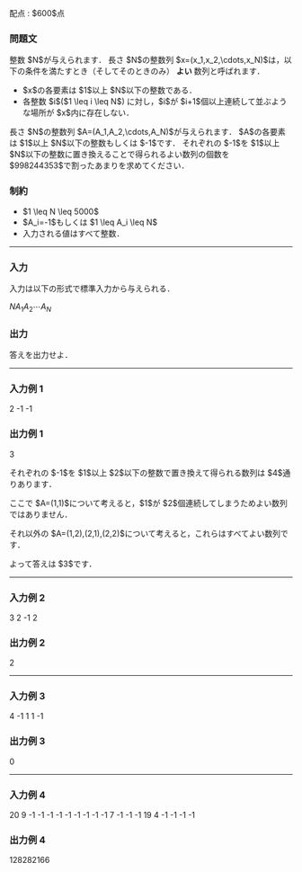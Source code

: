 
<div>

<span>

<span>

<p>
配点 : $600$点
</p>

<div>

<section>

### **問題文**

<p>
整数 $N$が与えられます．
長さ $N$の整数列 $x=(x_1,x_2,\cdots,x_N)$は，以下の条件を満たすとき（そしてそのときのみ）
<strong>
よい
</strong>
数列と呼ばれます．
</p>

<ul>

<li>
$x$の各要素は $1$以上 $N$以下の整数である．
</li>

<li>
各整数 $i$($1 \leq i \leq N$) に対し，$i$が $i+1$個以上連続して並ぶような場所が $x$内に存在しない．
</li>

</ul>

<p>
長さ $N$の整数列 $A=(A_1,A_2,\cdots,A_N)$が与えられます．
$A$の各要素は $1$以上 $N$以下の整数もしくは $-1$です．
それぞれの $-1$を $1$以上 $N$以下の整数に置き換えることで得られるよい数列の個数を $998244353$で割ったあまりを求めてください．
</p>

</section>

</div>

<div>

<section>

### **制約**

<ul>

<li>
$1 \leq N \leq 5000$
</li>

<li>
$A_i=-1$もしくは $1 \leq A_i \leq N$
</li>

<li>
入力される値はすべて整数．
</li>

</ul>

</section>

</div>

---

<div>

<div>

<section>

### **入力**

<p>
入力は以下の形式で標準入力から与えられる．
</p>

<div>

$N$$A_1$$A_2$$\cdots$$A_N$
</div>

</section>

</div>

<div>

<section>

### **出力**

<p>
答えを出力せよ．
</p>

</section>

</div>

</div>

---

<div>

<section>

### **入力例 1**

<div>

2
-1 -1

</div>

</section>

</div>

<div>

<section>

### **出力例 1**

<div>

3

</div>

<p>
それぞれの $-1$を $1$以上 $2$以下の整数で置き換えて得られる数列は $4$通りあります．
</p>

<p>
ここで $A=(1,1)$について考えると，$1$が $2$個連続してしまうためよい数列ではありません．
</p>

<p>
それ以外の $A=(1,2),(2,1),(2,2)$について考えると，これらはすべてよい数列です．
</p>

<p>
よって答えは $3$です．
</p>

</section>

</div>

---

<div>

<section>

### **入力例 2**

<div>

3
2 -1 2

</div>

</section>

</div>

<div>

<section>

### **出力例 2**

<div>

2

</div>

</section>

</div>

---

<div>

<section>

### **入力例 3**

<div>

4
-1 1 1 -1

</div>

</section>

</div>

<div>

<section>

### **出力例 3**

<div>

0

</div>

</section>

</div>

---

<div>

<section>

### **入力例 4**

<div>

20
9 -1 -1 -1 -1 -1 -1 -1 -1 -1 7 -1 -1 -1 19 4 -1 -1 -1 -1

</div>

</section>

</div>

<div>

<section>

### **出力例 4**

<div>

128282166

</div>

</section>

</div>

</span>

</span>

</div>
